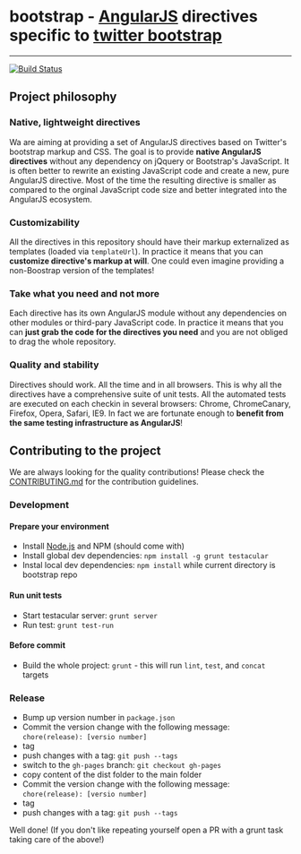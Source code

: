 # bootstrap - [AngularJS](http://angularjs.org/) directives specific to [twitter bootstrap](http://twitter.github.com/bootstrap/)

***

[![Build Status](https://secure.travis-ci.org/angular-ui/bootstrap.png)](http://travis-ci.org/angular-ui/bootstrap)

## Project philosophy

### Native, lightweight directives

Wa are aiming at providing a set of AngularJS directives based on Twitter's bootstrap markup and CSS. The goal is to provide **native AngularJS directives** without any dependency on jQquery or Bootstrap's JavaScript.
It is often better to rewrite an existing JavaScript code and create a new, pure AngularJS directive. Most of the time the resulting directive is smaller as compared to the orginal JavaScript code size and better integrated into the AngularJS ecosystem.

### Customizability

All the directives in this repository should have their markup externalized as templates (loaded via `templateUrl`). In practice it means that you can **customize directive's markup at will**. One could even imagine providing a non-Boostrap version of the templates!

### Take what you need and not more

Each directive has its own AngularJS module without any dependencies on other modules or third-pary JavaScript code. In practice it means that you can **just grab the code for the directives you need** and you are not obliged to drag the whole repository.

### Quality and stability

Directives should work. All the time and in all browsers. This is why all the directives have a comprehensive suite of unit tests. All the automated tests are executed on each checkin in several browsers: Chrome, ChromeCanary, Firefox, Opera, Safari, IE9.
In fact we are fortunate enough to **benefit from the same testing infrastructure as AngularJS**!

## Contributing to the project

 We are always looking for the quality contributions! Please check the [CONTRIBUTING.md](bootstrap/blob/master/CONTRIBUTING.md) for the contribution guidelines.

### Development
#### Prepare your environment
* Install [Node.js](http://nodejs.org/) and NPM (should come with)
* Install global dev dependencies: `npm install -g grunt testacular`
* Instal local dev dependencies: `npm install` while current directory is bootstrap repo

#### Run unit tests
* Start testacular server: `grunt server`
* Run test: `grunt test-run`

#### Before commit
* Build the whole project: `grunt` - this will run `lint`, `test`, and `concat` targets

### Release
* Bump up version number in `package.json`
* Commit the version change with the following message: `chore(release): [versio number]`
* tag
* push changes with a tag: `git push --tags`
* switch to the `gh-pages` branch: `git checkout gh-pages`
* copy content of the dist folder to the main folder
* Commit the version change with the following message: `chore(release): [versio number]`
* tag
* push changes with a tag: `git push --tags`

Well done! (If you don't like repeating yourself open a PR with a grunt task taking care of the above!)